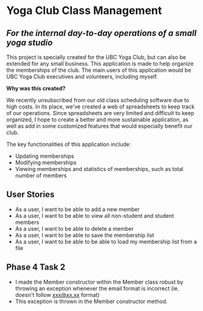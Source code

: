 # Yoga Club Class Management

## *For the internal day-to-day operations of a small yoga studio*

This project is specially created for the UBC Yoga Club, but can also be extended
for any small business. This application is made to help organize the memberships of the club. 
The main users of this application would be UBC Yoga Club executives and volunteers, including myself. 

**Why was this created?**

We recently unsubscribed from our old class scheduling software due to high costs.
In its place, we've created a web of spreadsheets to keep track of our operations. 
Since spreadsheets are very limited and difficult to keep organized, I hope to 
create a better and more sustainable application, as well as add in some 
customized features that would especially benefit our club. 

The key functionalities of this application include:
- Updating memberships
- Modifying memberships
- Viewing memberships and statistics of memberships, such as total number of members

## User Stories

- As a user, I want to be able to add a new member
- As a user, I want to be able to view all non-student and student members
- As a user, I want to be able to delete a member
- As a user, I want to be able to save the membership list
- As a user, I want to be able to be able to load my membership list from a file

## Phase 4 Task 2

- I made the Member constructor within the Member class robust by throwing an 
exception whenever the email format is incorrect (ie. doesn't follow xxx@xx.xx format)
- This exception is thrown in the Member constructor method.


